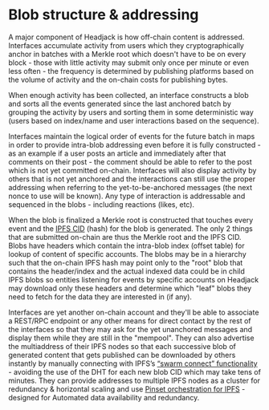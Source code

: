 # Blob structure & addressing

A major component of Headjack is how off-chain content is addressed. Interfaces accumulate activity from users which they cryptographically anchor in batches with a Merkle root which doesn't have to be on every block - those with little activity may submit only once per minute or even less often - the frequency is determined by publishing platforms based on the volume of activity and the on-chain costs for publishing bytes.

When enough activity has been collected, an interface constructs a blob and sorts all the events generated since the last anchored batch by grouping the activity by users and sorting them in some deterministic way (users based on index/name and user interactions based on the sequence).

Interfaces maintain the logical order of events for the future batch in maps in order to provide intra-blob addressing even before it is fully constructed - as an example if a user posts an article and immediately after that comments on their post - the comment should be able to refer to the post which is not yet committed on-chain. Interfaces will also display activity by others that is not yet anchored and the interactions can still use the proper addressing when referring to the yet-to-be-anchored messages (the next nonce to use will be known). Any type of interaction is addressable and sequenced in the blobs - including reactions (likes, etc).

When the blob is finalized a Merkle root is constructed that touches every event and the [IPFS CID](https://docs.ipfs.io/concepts/content-addressing/) (hash) for the blob is generated. The only 2 things that are submitted on-chain are thus the Merkle root and the IPFS CID. Blobs have headers which contain the intra-blob index (offset table) for lookup of content of specific accounts. The blobs may be in a hierarchy such that the on-chain IPFS hash may point only to the "root" blob that contains the header/index and the actual indexed data could be in child IPFS blobs so entities listening for events by specific accounts on Headjack may download only these headers and determine which "leaf" blobs they need to fetch for the data they are interested in (if any).

Interfaces are yet another on-chain account and they'll be able to associate a REST/RPC endpoint or any other means for direct contact by the rest of the interfaces so that they may ask for the yet unanchored messages and display them while they are still in the "mempool". They can also advertise the multiaddress of their IPFS nodes so that each successive blob of generated content that gets published can be downloaded by others instantly by manually connecting with IPFS’s [“swarm connect” functionality](https://medium.com/pinata/speeding-up-ipfs-pinning-through-swarm-connections-b509b1471986) - avoiding the use of the DHT for each new blob CID which may take tens of minutes. They can provide addresses to multiple IPFS nodes as a cluster for redundancy & horizontal scaling and use [Pinset orchestration for IPFS](https://ipfscluster.io/) - designed for Automated data availability and redundancy.
